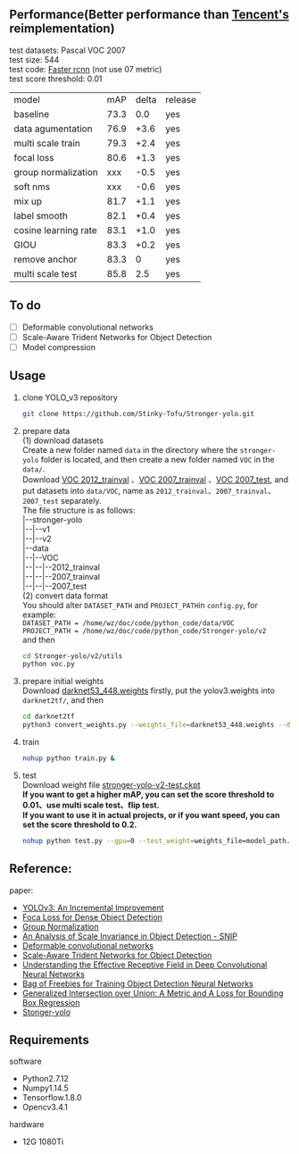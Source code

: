 ## Performance(Better performance than [Tencent's](https://github.com/TencentYoutuResearch/ObjectDetection-OneStageDet/tree/master/yolo) reimplementation)<br>
test datasets: Pascal VOC 2007<br>
test size: 544<br>
test code: [Faster rcnn](https://github.com/rbgirshick/py-faster-rcnn/blob/master/lib/datasets/voc_eval.py) (not use 07 metric)<br>
test score threshold: 0.01<br>

<table>
   <tr><td>model</td><td>mAP</td><td>delta</td><td>release</td></tr>
   <tr><td>baseline</td><td>73.3</td><td>0.0</td><td>yes</td></tr>
   <tr><td>data agumentation</td><td>76.9</td><td>+3.6</td><td>yes</td></tr>
   <tr><td>multi scale train</td><td>79.3</td><td>+2.4</td><td>yes</td></tr>
   <tr><td>focal loss</td><td>80.6</td><td>+1.3</td><td>yes</td></tr>
   <tr><td>group normalization</td><td>xxx</td><td>-0.5</td><td>yes</td></tr>
   <tr><td>soft nms</td><td>xxx</td><td>-0.6</td><td>yes</td></tr>
   <tr><td>mix up</td><td>81.7</td><td>+1.1</td><td>yes</td></tr>
   <tr><td>label smooth</td><td>82.1</td><td>+0.4</td><td>yes</td></tr>
   <tr><td>cosine learning rate</td><td>83.1</td><td>+1.0</td><td>yes</td></tr>
   <tr><td>GIOU</td><td>83.3</td><td>+0.2</td><td>yes</td></tr>
   <tr><td>remove anchor</td><td>83.3</td><td>0</td><td>yes</td></tr>
   <tr><td>multi scale test</td><td>85.8</td><td>2.5</td><td>yes</td></tr>
</table>

## To do
- [ ] Deformable convolutional networks<br>
- [ ] Scale-Aware Trident Networks for Object Detection<br>
- [ ] Model compression<br>

## Usage
1. clone YOLO_v3 repository
    ``` bash
    git clone https://github.com/Stinky-Tofu/Stronger-yolo.git
    ```
2. prepare data<br>
    (1) download datasets<br>
    Create a new folder named `data` in the directory where the `stronger-yolo` folder 
    is located, and then create a new folder named `VOC` in the `data/`.<br>
    Download [VOC 2012_trainval](http://host.robots.ox.ac.uk/pascal/VOC/voc2012/VOCtrainval_11-May-2012.tar)
    、[VOC 2007_trainval](http://host.robots.ox.ac.uk/pascal/VOC/voc2007/VOCtrainval_06-Nov-2007.tar)
    、[VOC 2007_test](http://host.robots.ox.ac.uk/pascal/VOC/voc2007/VOCtest_06-Nov-2007.tar), and put datasets into `data/VOC`,
    name as `2012_trainval`、`2007_trainval`、`2007_test` separately. <br>
    The file structure is as follows:<br>
    |--stronger-yolo<br>
    |--|--v1<br>
    |--|--v2<br>
    |--data<br>
    |--|--VOC<br>
    |--|--|--2012_trainval<br>
    |--|--|--2007_trainval<br>
    |--|--|--2007_test<br>
    (2) convert data format<br>
    You should alter `DATASET_PATH` and `PROJECT_PATH`in `config.py`, for example:<br>
    `DATASET_PATH = /home/wz/doc/code/python_code/data/VOC`<br>
    `PROJECT_PATH = /home/wz/doc/code/python_code/Stronger-yolo/v2`<br>
    and then<br>
    ```bash
    cd Stronger-yolo/v2/utils
    python voc.py
    ```
3. prepare initial weights<br>
    Download [darknet53_448.weights](https://pjreddie.com/media/files/darknet53_448.weights) firstly, 
    put the yolov3.weights into `darknet2tf/`, and then 
    ```bash
    cd darknet2tf
    python3 convert_weights.py --weights_file=darknet53_448.weights --data_format=NHWC
    ``` 

4. train<br>
    ``` bash
    nohup python train.py &
    ```
5. test<br>
    Download weight file [stronger-yolo-v2-test.ckpt](https://drive.google.com/drive/folders/1HOwQ7RBefHrPDzYY3rlOWW1qiJ_7X7xz)<br>
    **If you want to get a higher mAP, you can set the score threshold to 0.01、use multi scale test、flip test.<br>
    If you want to use it in actual projects, or if you want speed, you can set the score threshold to 0.2.<br>**
    ``` bash
    nohup python test.py --gpu=0 --test_weight=weights_file=model_path.ckpt -t07 &
    ```
     
## Reference:<br>
paper: <br>
- [YOLOv3: An Incremental Improvement](https://arxiv.org/abs/1804.02767)<br>
- [Foca Loss for Dense Object Detection](https://arxiv.org/abs/1708.02002)<br>
- [Group Normalization](https://arxiv.org/abs/1803.08494)<br>
- [An Analysis of Scale Invariance in Object Detection - SNIP](https://arxiv.org/abs/1711.08189)<br>
- [Deformable convolutional networks](https://arxiv.org/abs/1811.11168)<br>
- [Scale-Aware Trident Networks for Object Detection](https://arxiv.org/abs/1901.01892)<br>
- [Understanding the Effective Receptive Field in Deep Convolutional Neural Networks](https://arxiv.org/abs/1701.04128)<br>
- [Bag of Freebies for Training Object Detection Neural Networks](https://arxiv.org/pdf/1902.04103.pdf)<br>
- [Generalized Intersection over Union: A Metric and A Loss for Bounding Box Regression](https://arxiv.org/abs/1902.09630)<br>
- [Stonger-yolo](https://github.com/Stinky-Tofu/Stronger-yolo)<br>
 
## Requirements
software
- Python2.7.12 <br>
- Numpy1.14.5<br>
- Tensorflow.1.8.0 <br>
- Opencv3.4.1 <br>

hardware
- 12G 1080Ti
